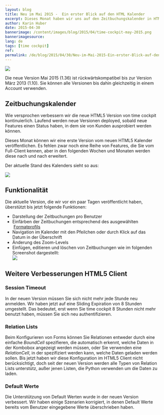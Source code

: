 ```yaml
---
layout: blog
title: Neu im Mai 2015 -  Ein erster Blick auf den HTML Kalender
excerpt: Dieses Monat haben wir uns auf den Zeitbuchungskalender in HTML5 fokusiert und wir freuen uns, dass wir eine erste Version zur Verfügung stellen können, in der Zeitbuchungen hinzugefügt, editiert und gelöscht werden können, und in der die Zeitbuchungen bereits entsprechend des ausgewählten Formatprofils eingefärbt werden.
author: Karin Huber
date: 2015-04-30
bannerimage: /content/images/blog/2015/04/time-cockpit-may-2015.png
bannerimagesource: 
lang: de
tags: [time cockpit]
ref: 
permalink: /de/blog/2015/04/30/Neu-im-Mai-2015-Ein-erster-Blick-auf-den-HTML-Kalender
---
```


<p>
  <img src="{{site.baseurl}}/content/images/blog/2015/04/time-tracking-calendar-week.png" />
</p><p>Die neue Version Mai 2015 (1.36) ist rückwärtskompatibel bis zur Version März 2013 (1.10). Sie können alle Versionen bis dahin gleichzeitig in einem Account verwenden.</p><h2>Zeitbuchungskalender
<br /></h2><p>Wie versprochen verbessern wir die neue HTML5 Version von time cockpit kontinuierlich. Laufend werden neue Versionen deployed, sobald neue Features einen Status haben, in dem sie von Kunden ausprobiert werden können.</p><p>Dieses Monat können wir eine erste Version vom neuen HTML5 Kalender veröffentlichen. Es fehlen zwar noch eine Reihe von Features, die Sie vom Full-Client kennen, aber in den folgenden Wochen und Monaten werden diese nach und nach erweitert.</p><p>Der aktuelle Stand des Kalenders sieht so aus:<br /></p><p>
  <img src="{{site.baseurl}}/content/images/blog/2015/04/time-tracking-calendar.png" />
</p><h2>Funktionalität</h2><p>Die aktuelle Version, die wir vor ein paar Tagen veröffentlicht haben, überstützt bis jetzt folgende Funktionen:</p><ul>
  <li>Darstellung der Zeitbuchungen pro Benutzer</li>
  <li>Einfärben der Zeitbuchungen entsprechend des ausgewählten  <a href="https://help.timecockpit.com/?topic=html/95b1ce59-c4ec-461a-ba9b-cb978295c3de.htm" target="_blank">Formatprofils</a></li>
  <li>Navigation im Kalender mit den Pfeilchen oder durch Klick auf das Datum in der Überschrift</li>
  <li>Änderung des Zoom-Levels</li>
  <li>Einfügen, editieren und löschen von Zeitbuchungen wie im folgenden Screenshot dargestellt:
<br /><img src="{{site.baseurl}}/content/images/blog/2015/04/edit-time-sheet-entry.png" /></li>
</ul><h2>Weitere Verbesserungen HTML5 Client </h2><h3>Session Timeout
<br /></h3><p>In der neuen Version müssen Sie sich nicht mehr jede Stunde neu anmelden. Wir haben jetzt auf eine Sliding Expiration von 8 Stunden umgestellt. Das bedeutet, erst wenn Sie time cockpit 8 Stunden nicht mehr benutzt haben, müssen Sie sich neu authentifizieren.</p><h3>Relation Lists</h3><p>Beim Konfigurieren von Forms können Sie Relationen entweder durch eine einfache <em>BoundCell</em> spezifieren, die automatisch erkennt, welche Daten in der Kombobox angezeigt werden müssen, oder Sie verwenden eine <em>RelationCell</em>, in der spezifiziert werden kann, welche Daten geladen werden sollen. Bis jetzt haben wir diese Konfiguration im HTML5 Client nicht berücksichtigt, doch seit der neuen Version werden alle Typen von Relation Lists unterstütz, außer jenen Listen, die Python verwenden um die Daten zu laden.</p><h3>Default Werte</h3><p>Die Unterstützung von Default Werten wurde in der neuen Version verbessert. Wir haben einige Szenarien korrigiert, in denen Default Werte bereits vom Benutzer eingegebene Werte überschrieben haben.</p>
